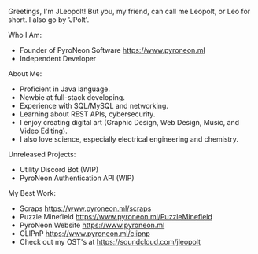 Greetings, I'm JLeopolt! But you, my friend, can call me Leopolt, or Leo for short. I also go by 'JPolt'.

Who I Am:
- Founder of PyroNeon Software https://www.pyroneon.ml
- Independent Developer

About Me:
- Proficient in Java language.
- Newbie at full-stack developing.
- Experience with SQL/MySQL and networking.
- Learning about REST APIs, cybersecurity.
- I enjoy creating digital art (Graphic Design, Web Design, Music, and Video Editing).
- I also love science, especially electrical engineering and chemistry.

Unreleased Projects:
- Utility Discord Bot (WIP)
- PyroNeon Authentication API (WIP)

My Best Work:
- Scraps https://www.pyroneon.ml/scraps
- Puzzle Minefield https://www.pyroneon.ml/PuzzleMinefield
- PyroNeon Website https://www.pyroneon.ml
- CLIPnP https://www.pyroneon.ml/clipnp
- Check out my OST's at https://soundcloud.com/jleopolt
